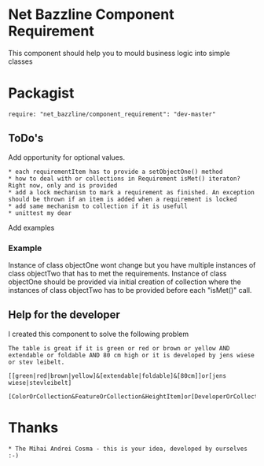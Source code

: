 # Net Bazzline Component Requirement

This component should help you to mould business logic into simple classes

# Packagist

    require: "net_bazzline/component_requirement": "dev-master"

## ToDo's

Add opportunity for optional values.

    * each requirementItem has to provide a setObjectOne() method
    * how to deal with or collections in Requirement isMet() iteraton? Right now, only and is provided
    * add a lock mechanism to mark a requirement as finished. An exception should be thrown if an item is added when a requirement is locked
    * add same mechanism to collection if it is usefull
    * unittest my dear

Add examples

### Example

Instance of class objectOne wont change but you have multiple instances of class objectTwo that has to met the requirements.
Instance of class objectOne should be provided via initial creation of collection where the instances of class objectTwo has to be provided before each "isMet()" call.

## Help for the developer

I created this component to solve the following problem

    The table is great if it is green or red or brown or yellow AND extendable or foldable AND 80 cm high or it is developed by jens wiese or stev leibelt.

    [[green|red|brown|yellow]&[extendable|foldable]&[80cm]]or[jens wiese|stevleibelt]

    [ColorOrCollection&FeatureOrCollection&HeightItem]or[DeveloperOrCollection]

# Thanks

    * The Mihai Andrei Cosma - this is your idea, developed by ourselves :-)
